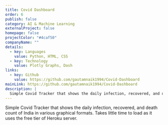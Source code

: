 ```yaml
---
title: Covid Dashboard
order: 6
publish: false
category: AI & Machine Learning
externalProject: false
homepage: false
projectColor: "#4caf50"
companyName: ""
details:
  - key: Languages
    value: Python, HTML, CSS
  - key: Technology
    value: Plotly Graphs, Dash
links:
  - key: Github
    value: https://github.com/gautamnaik1994/Covid-Dashboard
mainLink: https://github.com/gautamnaik1994/Covid-Dashboard
description: |
  Simple Covid Tracker that shows the daily infection, recovered, and death count of India in various graphical formats. Takes little time to load as it uses the free tier of Heroku server.
---
```

<!--StartFragment-->

Simple Covid Tracker that shows the daily infection, recovered, and death count of India in various graphical formats. Takes little time to load as it uses the free tier of Heroku server.

<!--EndFragment-->

